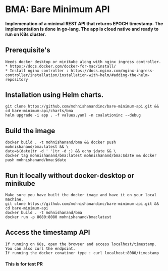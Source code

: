 # BMA: Bare Minimum API
#### Implemenation of a minimal REST API that returns EPOCH timestamp. The implementation is done in go-lang. The app is cloud native and ready to run on K8s cluster.

## Prerequisite's
```
Needs docker desktop or minikube along with nginx ingress controller.
* https://docs.docker.com/docker-for-mac/install/
* Install nginx controller : https://docs.nginx.com/nginx-ingress-controller/installation/installation-with-helm/#adding-the-helm-repository
```

## Installation using Helm charts.
```
git clone https://github.com/mohnishanandinc/bare-minimum-api.git && cd bare-minimum-api/charts/bma
helm upgrade -i app . -f values.yaml -n coalationinc --debug
```

## Build the image
```
docker build . -t mohnishanand/bma && docker push mohnishanand/bma:latest && \
date=$(date|tr -d ' '|tr -d :) && echo $date && \
docker tag mohnishanand/bma:latest mohnishanand/bma:$date && docker push mohnishanand/bma:$date 
```
## Run it locally without docker-desktop or minikube
```
Make sure you have built the docker image and have it on your local machine.
git clone https://github.com/mohnishanandinc/bare-minimum-api.git && cd bare-minimum-api 
docker build . -t mohnishanand/bma
docker run -p 8080:8080 mohnishanand/bma:latest
``` 
## Access the timestamp API
```
If running on K8s, open the browser and access localhost/timestamp. You can also curl the endpoint.
If running the docker conatiner type : curl localhost:8080/timestamp
```
#### This is for test PR
